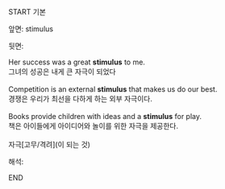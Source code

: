 START
기본

앞면:
stimulus


뒷면:
<div><div><div>Her success was a great <strong>stimulus</strong> to me. </div><div><div>그녀의 성공은 내게 큰 자극이 되었다</div></div></div><div><br></div><div><div>Competition is an external <strong>stimulus</strong> that makes us do our best. </div><div><div>경쟁은 우리가 최선을 다하게 하는 외부 자극이다.</div></div></div></div><div><br></div><div><div>Books provide children with ideas and a <strong>stimulus</strong> for play. </div><div><div>책은 아이들에게 아이디어와 놀이를 위한 자극을 제공한다.</div></div></div><div><br></div><div>자극[고무/격려](이 되는 것)<br></div>


해석:

END
